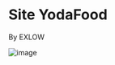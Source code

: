 # Site YodaFood 
By EXLOW

![image](https://github.com/user-attachments/assets/83bf8eab-02f3-4fa3-afa8-f8bc02b83451)
